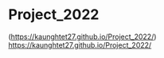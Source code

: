 # Project_2022
(https://kaunghtet27.github.io/Project_2022/)
https://kaunghtet27.github.io/Project_2022/
